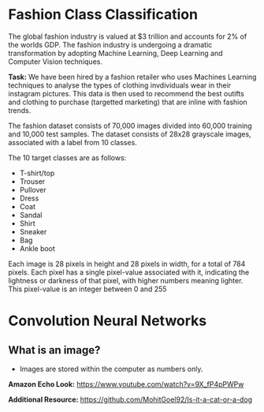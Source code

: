 # Fashion Class Classification

The global fashion industry is valued at $3 trillion and accounts for 2% of the worlds GDP. The fashion industry is undergoing a dramatic transformation by adopting Machine Learning, Deep Learning and Computer Vision techniques.

**Task:** We have been hired by a fashion retailer who uses Machines Learning techniques to analyse the types of clothing invdividuals wear in their instagram pictures. This data is then used to recommend the best outifts and clothing to purchase (targetted marketing) that are inline with fashion trends. 

The fashion dataset consists of 70,000 images divided into 60,000 training and 10,000 test samples. The dataset consists of 28x28 grayscale images, associated with a label from 10 classes.

The 10 target classes are as follows:

- T-shirt/top
- Trouser
- Pullover
- Dress
- Coat
- Sandal
- Shirt
- Sneaker
- Bag
- Ankle boot

Each image is 28 pixels in height and 28 pixels in width, for a total of 784 pixels. Each pixel has a single pixel-value associated with it, indicating the lightness or darkness of that pixel, with higher numbers meaning lighter. This pixel-value is an integer between 0 and 255

# Convolution Neural Networks

## What is an image? 

- Images are stored within the computer as numbers only. 


**Amazon Echo Look:** https://www.youtube.com/watch?v=9X_fP4pPWPw

**Additional Resource:** https://github.com/MohitGoel92/Is-it-a-cat-or-a-dog
